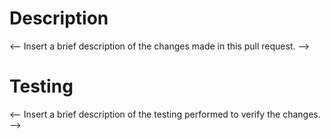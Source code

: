 # Description

<-- Insert a brief description of the changes made in this pull request. -->

# Testing

<-- Insert a brief description of the testing performed to verify the changes. -->
